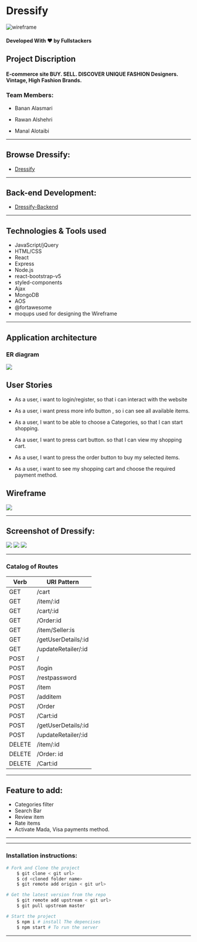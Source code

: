 # Dressify
![wireframe](/dressify/src/assets/imges/logo.png)
#### Developed With ❤️ by Fullstackers

## Project Discription
#### E-commerce site BUY. SELL. DISCOVER UNIQUE FASHION Designers. Vintage, High Fashion Brands. 

### Team Members:

- Banan Alasmari 

- Rawan Alshehri

- Manal Alotaibi

---


## Browse Dressify:
* [Dressify](https://dressify.herokuapp.com/)


---


## Back-end Development:
* [Dressify-Backend](https://git.generalassemb.ly/xmaanall/Project-4-AUTH)

---


## Technologies & Tools used 

* JavaScript/jQuery
* HTML/CSS
* React
* Express
* Node.js
* react-bootstrap-v5
* styled-components
* Ajax
* MongoDB
* AOS
* @fortawesome
* moqups used for designing the Wireframe

---
## Application architecture
### ER diagram

![ ](/dressify/src/assets/imges/Dressify-ERD.png)

## User Stories

* As a user, i want to login/register, so that i can interact with the website
* As a user, i want press more info button , so i can see all available items.

* As a user, I want to be able to choose a Categories, so that I can start shopping.

* As a user, I want to press cart button. so that I can view my shopping cart. 

* As a user, I want to press the order button to buy my selected items.

* As a user, i want to see my shopping cart and choose the required payment method.




## Wireframe

![ ](/dressify/src/assets/imges/Dressify-Prototype.png)


---

## Screenshot of Dressify:

![ ](/dressify/src/assets/imges/Dressify-1.png)
![ ](/dressify/src/assets/imges/Dressify-2.png)
![ ](/dressify/src/assets/imges/Dressify-3.png)

---

### Catalog of Routes
Verb         |  URI Pattern
------------ | -------------
GET    | /cart
GET    | /item/:id
GET    | /cart/:id
GET    | /Order:id
GET    | /item/Seller:is
GET    | /getUserDetails/:id
GET    | /updateRetailer/:id
POST   | /
POST   | /login
POST   | /restpassword
POST   | /item
POST   | /additem
POST   | /Order
POST   | /Cart:id
POST   | /getUserDetails/:id
POST   | /updateRetailer/:id
DELETE | /item/:id
DELETE | /Order: id
DELETE | /Cart:id

---

## Feature to add:

* Categories filter
* Search Bar
* Review item
* Rate items
* Activate Mada, Visa payments method.


---

---

### Installation instructions:

```bash
# Fork and Clone the project
    $ git clone < git url>
    $ cd <cloned folder name>
    $ git remote add origin < git url>

# Get the latest version from the repo
    $ git remote add upstream < git url>
    $ git pull upstream master

# Start the project
    $ npm i # install The depencises
    $ npm start # To run the server

```

---